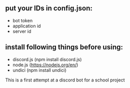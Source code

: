 ## put your IDs in config.json:
- bot token
- application id
- server id

## install following things before using:
- discord.js (npm install discord.js)
- node.js (https://nodejs.org/en/)
- undici (npm install undici)

This is a first attempt at a discord bot for a school project
